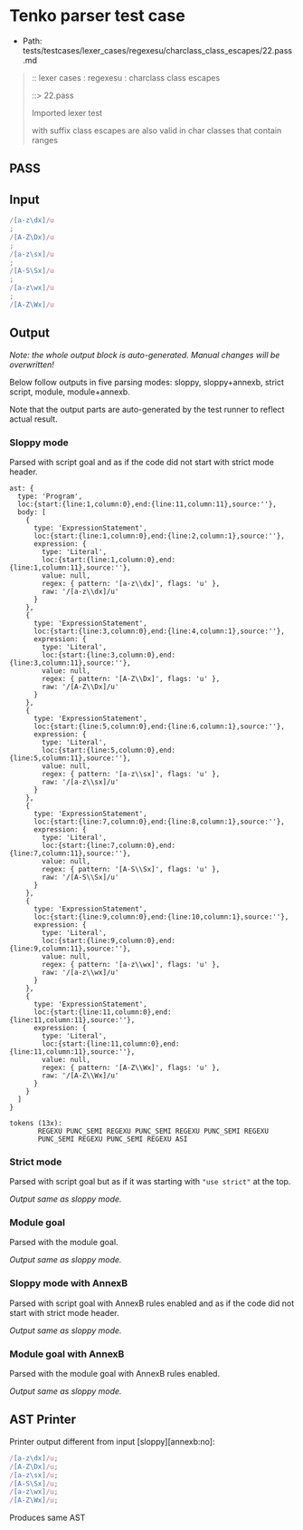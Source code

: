 # Tenko parser test case

- Path: tests/testcases/lexer_cases/regexesu/charclass_class_escapes/22.pass.md

> :: lexer cases : regexesu : charclass class escapes
>
> ::> 22.pass
>
> Imported lexer test
>
> with suffix class escapes are also valid in char classes that contain ranges

## PASS

## Input

`````js
/[a-z\dx]/u
;
/[A-Z\Dx]/u
;
/[a-z\sx]/u
;
/[A-S\Sx]/u
;
/[a-z\wx]/u
;
/[A-Z\Wx]/u
`````

## Output

_Note: the whole output block is auto-generated. Manual changes will be overwritten!_

Below follow outputs in five parsing modes: sloppy, sloppy+annexb, strict script, module, module+annexb.

Note that the output parts are auto-generated by the test runner to reflect actual result.

### Sloppy mode

Parsed with script goal and as if the code did not start with strict mode header.

`````
ast: {
  type: 'Program',
  loc:{start:{line:1,column:0},end:{line:11,column:11},source:''},
  body: [
    {
      type: 'ExpressionStatement',
      loc:{start:{line:1,column:0},end:{line:2,column:1},source:''},
      expression: {
        type: 'Literal',
        loc:{start:{line:1,column:0},end:{line:1,column:11},source:''},
        value: null,
        regex: { pattern: '[a-z\\dx]', flags: 'u' },
        raw: '/[a-z\\dx]/u'
      }
    },
    {
      type: 'ExpressionStatement',
      loc:{start:{line:3,column:0},end:{line:4,column:1},source:''},
      expression: {
        type: 'Literal',
        loc:{start:{line:3,column:0},end:{line:3,column:11},source:''},
        value: null,
        regex: { pattern: '[A-Z\\Dx]', flags: 'u' },
        raw: '/[A-Z\\Dx]/u'
      }
    },
    {
      type: 'ExpressionStatement',
      loc:{start:{line:5,column:0},end:{line:6,column:1},source:''},
      expression: {
        type: 'Literal',
        loc:{start:{line:5,column:0},end:{line:5,column:11},source:''},
        value: null,
        regex: { pattern: '[a-z\\sx]', flags: 'u' },
        raw: '/[a-z\\sx]/u'
      }
    },
    {
      type: 'ExpressionStatement',
      loc:{start:{line:7,column:0},end:{line:8,column:1},source:''},
      expression: {
        type: 'Literal',
        loc:{start:{line:7,column:0},end:{line:7,column:11},source:''},
        value: null,
        regex: { pattern: '[A-S\\Sx]', flags: 'u' },
        raw: '/[A-S\\Sx]/u'
      }
    },
    {
      type: 'ExpressionStatement',
      loc:{start:{line:9,column:0},end:{line:10,column:1},source:''},
      expression: {
        type: 'Literal',
        loc:{start:{line:9,column:0},end:{line:9,column:11},source:''},
        value: null,
        regex: { pattern: '[a-z\\wx]', flags: 'u' },
        raw: '/[a-z\\wx]/u'
      }
    },
    {
      type: 'ExpressionStatement',
      loc:{start:{line:11,column:0},end:{line:11,column:11},source:''},
      expression: {
        type: 'Literal',
        loc:{start:{line:11,column:0},end:{line:11,column:11},source:''},
        value: null,
        regex: { pattern: '[A-Z\\Wx]', flags: 'u' },
        raw: '/[A-Z\\Wx]/u'
      }
    }
  ]
}

tokens (13x):
       REGEXU PUNC_SEMI REGEXU PUNC_SEMI REGEXU PUNC_SEMI REGEXU
       PUNC_SEMI REGEXU PUNC_SEMI REGEXU ASI
`````

### Strict mode

Parsed with script goal but as if it was starting with `"use strict"` at the top.

_Output same as sloppy mode._

### Module goal

Parsed with the module goal.

_Output same as sloppy mode._

### Sloppy mode with AnnexB

Parsed with script goal with AnnexB rules enabled and as if the code did not start with strict mode header.

_Output same as sloppy mode._

### Module goal with AnnexB

Parsed with the module goal with AnnexB rules enabled.

_Output same as sloppy mode._

## AST Printer

Printer output different from input [sloppy][annexb:no]:

````js
/[a-z\dx]/u;
/[A-Z\Dx]/u;
/[a-z\sx]/u;
/[A-S\Sx]/u;
/[a-z\wx]/u;
/[A-Z\Wx]/u;
````

Produces same AST
